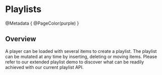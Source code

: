 # Playlists

@Metadata {
    @PageColor(purple)
}

## Overview

A player can be loaded with several items to create a playlist. The playlist can be mutated at any time by inserting, deleting or moving items. Please refer to our extended playlist demo to discover what can be readily achieved with our current playlist API.
